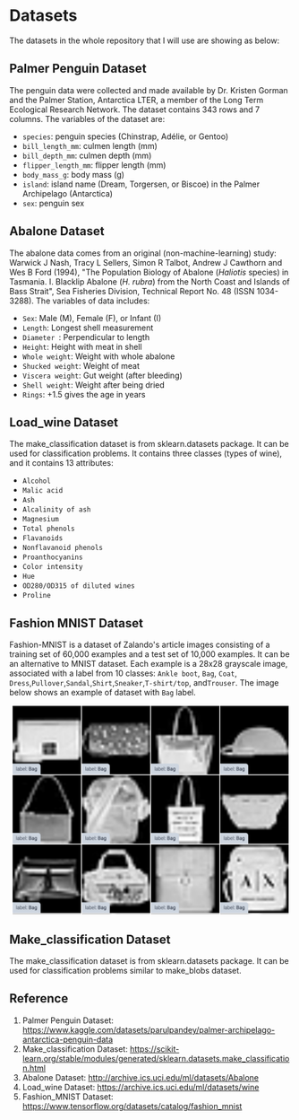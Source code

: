 # Datasets
The datasets in the whole repository that I will use are showing as below:

## Palmer Penguin Dataset
The penguin data were collected and made available by Dr. Kristen Gorman and the Palmer Station, Antarctica LTER, a member of the Long Term Ecological Research Network. The dataset contains 343 rows and 7 columns. The variables of the dataset are:
  - ```species```: penguin species (Chinstrap, Adélie, or Gentoo)
  - ```bill_length_mm```: culmen length (mm)
  - ```bill_depth_mm```: culmen depth (mm)
  - ```flipper_length_mm```: flipper length (mm)
  - ```body_mass_g```: body mass (g)
  - ```island```: island name (Dream, Torgersen, or Biscoe) in the Palmer Archipelago (Antarctica)
  - ```sex```: penguin sex
  
## Abalone Dataset
The abalone data comes from an original (non-machine-learning) study: Warwick J Nash, Tracy L Sellers, Simon R Talbot, Andrew J Cawthorn and Wes B Ford (1994), "The Population Biology of Abalone (_Haliotis_ species) in Tasmania. I. Blacklip Abalone (_H. rubra_) from the North Coast and Islands of Bass Strait", Sea Fisheries Division, Technical Report No. 48 (ISSN 1034-3288). The variables of data includes:
  - ```Sex```: Male (M), Female (F), or Infant (I)
  - ```Length```: Longest shell measurement
  - ```Diameter ```: Perpendicular to length
  - ```Height```: Height with meat in shell
  - ```Whole weight```: Weight with whole abalone
  - ```Shucked weight```: Weight of meat
  - ```Viscera weight```: Gut weight (after bleeding)
  - ```Shell weight```: Weight after being dried
  - ```Rings```: +1.5 gives the age in years

## Load_wine Dataset
The make_classification dataset is from sklearn.datasets package. It can be used for classification problems. It contains three classes (types of wine), and it contains 13 attributes:
 - ```Alcohol```
 - ```Malic acid```
 - ```Ash```
 -  ```Alcalinity of ash```  
 - ```Magnesium```
 - ```Total phenols```
 - ```Flavanoids```
 - ```Nonflavanoid phenols```
 - ```Proanthocyanins```
 - ```Color intensity```
 - ```Hue```
 - ```OD280/OD315 of diluted wines```
 - ```Proline```
 
## Fashion MNIST Dataset
Fashion-MNIST is a dataset of Zalando's article images consisting of a training set of 60,000 examples and a test set of 10,000 examples. It can be an alternative to MNIST dataset. Each example is a 28x28 grayscale image, associated with a label from 10 classes: ```Ankle boot```,  ```Bag```, ```Coat```,  ```Dress```,```Pullover```,```Sandal```,```Shirt```,```Sneaker```,```T-shirt/top```, and```Trouser```. The image below shows an example of dataset with ```Bag``` label.

<p align="center">
<img src="https://github.com/yw110-1/INDE-577/blob/main/Supervised%20Learning/Perceptron/image/bag.png" alt="bag" width="500"/>
</p>

## Make_classification Dataset
The make_classification dataset is from sklearn.datasets package. It can be used for classification problems similar to make_blobs dataset.

## Reference
1. Palmer Penguin Dataset: https://www.kaggle.com/datasets/parulpandey/palmer-archipelago-antarctica-penguin-data
2. Make_classification Dataset: https://scikit-learn.org/stable/modules/generated/sklearn.datasets.make_classification.html
3. Abalone Dataset: http://archive.ics.uci.edu/ml/datasets/Abalone
4. Load_wine Dataset: https://archive.ics.uci.edu/ml/datasets/wine
5. Fashion_MNIST Dataset: https://www.tensorflow.org/datasets/catalog/fashion_mnist
